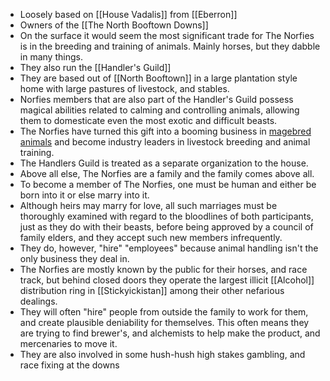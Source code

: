 - Loosely based on [[House Vadalis]] from [[Eberron]]
- Owners of the [[The North Booftown Downs]]
- On the surface it would seem the most significant trade for The Norfies is in the breeding and training of animals. Mainly horses, but they dabble in many things.
- They also run the [[Handler's Guild]]
- They are based out of [[North Booftown]] in a large plantation style home with large pastures of livestock, and stables.
- Norfies members that are also part of the Handler's Guild possess magical abilities related to calming and controlling animals, allowing them to domesticate even the most exotic and difficult beasts.
- The Norfies have turned this gift into a booming business in [magebred animals](https://eberron.fandom.com/wiki/Magebred_animal "Magebred animal") and become industry leaders in livestock breeding and animal training.
- The Handlers Guild is treated as a separate organization to the house.
- Above all else, The Norfies are a family and the family comes above all.
- To become a member of The Norfies, one must be human and either be born into it or else marry into it. 
- Although heirs may marry for love, all such marriages must be thoroughly examined with regard to the bloodlines of both participants, just as they do with their beasts, before being approved by a council of family elders, and they accept such new members infrequently.
- They do, however, "hire" "employees" because animal handling isn't the only business they deal in.
- The Norfies are mostly known by the public for their horses, and race track, but behind closed doors they operate the largest illicit [[Alcohol]] distribution ring in [[Stickyickistan]] among their other nefarious dealings.
- They will often "hire" people from outside the family to work for them, and create plausible deniability for themselves. This often means they are trying to find brewer's, and alchemists to help make the product, and mercenaries to move it.
- They are also involved in some hush-hush high stakes gambling, and race fixing at the downs